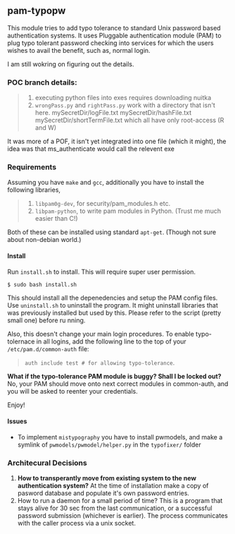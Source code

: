 ## pam-typopw

This module tries to add typo tolerance to standard Unix password
based authentication systems. It uses Pluggable authentication module
(PAM) to plug typo tolerant password checking into services for which
the users wishes to avail the benefit, such as, normal login. 

I am still wokring on figuring out the details. 

### POC branch details:
>1. executing python files into exes requires downloading nuitka
>2. `wrongPass.py` and `rightPass.py` work with a directory that isn't here.
	mySecretDir/logFile.txt
	mySecretDir/hashFile.txt
	mySecretDir/shortTermFile.txt
which all have only root-access (R and W)

It was more of a POF, it isn't yet integrated into one file (which it might),
the idea was that ms_authenticate would call the relevent exe
	

### Requirements

Assuming you have `make` and `gcc`, additionally you have to
install the following libraries, 
>1. `libpam0g-dev`, for security/pam_modules.h etc.
>2. `libpam-python`, to write pam modules in Python. (Trust me much easier than C!)

Both of these can be installed using standard `apt-get`. (Though not
sure about non-debian world.)

<!--### How to? 
We have two implementation of this module--one in C and another in 
Python2.7. I shall explain them below in order.
 
#### C implementation
Compile the pam_module by running, `make`. If the compilation runs
good, you should get a shared library file named "pam_pwtypo.so".  We
shall explain how to add this pam module into action. First, lets do a
test run. 
```bash
$ sudo echo "auth requisite ${pwd}/pam_pwrypo.so" > /etc/pam.d/test 
$ python test_pam.py
```

If it asks for your login credentials, then you have correct
compilation of the `pam_pwtypo.so` module. Now, you just have to add
the line that you put inside `/etc/pam.d/test` file to the service
files (found in /etc/pam.d) where you wish to use typo tolerance. Add
the line before `pam_unix`.


#### Python implementation
-->

#### Install

Run `install.sh` to install. This will require super user permission.
```bash
$ sudo bash install.sh
```

This should install all the depenedencies and setup the PAM config files. Use
`uninstall.sh` to uninstall the program. It might uninstall libraries that was
previously installed but used by this. Please refer to the script (pretty small
one) before ru nning.

Also, this doesn't change your main login procedures. To enable typo-tolernace
in all logins, add the following line to the top of your
`/etc/pam.d/common-auth` file: 
> `auth include test # for allowing typo-tolerance`.

**What if the typo-tolerance PAM module is buggy? Shall I be locked out?**   
No, your PAM should move onto next correct modules in common-auth, and you will be asked to reenter your credentials.   

Enjoy!


#### Issues
* To implement `mistypography` you have to install pwmodels, and make
  a symlink of `pwmodels/pwmodel/helper.py` in the `typofixer/` folder

### Architecural Decisions
1.  **How to transperantly move from existing system to the new
    authentication system?** At the time of installation make a copy of
    pasword database and populate it's own password entries.
2.  How to run a daemon for a small period of time? This is a program
    that stays alive for 30 sec from the last communication, or a
    successful password submission (whichever is earlier). The process
    communicates with the caller process via a unix socket. 
